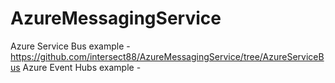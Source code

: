 # AzureMessagingService

Azure Service Bus example - https://github.com/intersect88/AzureMessagingService/tree/AzureServiceBus
Azure Event Hubs example - 
